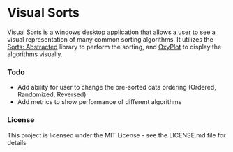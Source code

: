 ﻿# Visual Sorts
Visual Sorts is a windows desktop application that allows a user to see a visual representation of many common sorting algorithms. It utilizes the [Sorts: Abstracted](https://github.com/kshannoninnes/SortsAbstracted) library to perform the sorting, and [OxyPlot](https://github.com/oxyplot/oxyplot) to display the algorithms visually.

### Todo
- Add ability for user to change the pre-sorted data ordering (Ordered, Randomized, Reversed)
- Add metrics to show performance of different algorithms

### License
This project is licensed under the MIT License - see the LICENSE.md file for details